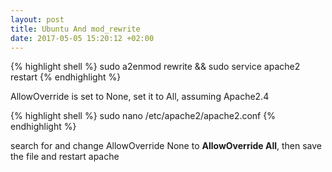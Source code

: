 ```yaml
---
layout: post
title: Ubuntu And mod_rewrite
date: 2017-05-05 15:20:12 +02:00
---
```


{% highlight shell %}
  sudo a2enmod rewrite && sudo service apache2 restart
{% endhighlight %}

<p>AllowOverride is set to None, set it to All, assuming Apache2.4</p>

{% highlight shell %}
  sudo nano /etc/apache2/apache2.conf
{% endhighlight %}

<p>search for <strong><Directory /var/www/></strong> and change AllowOverride None to <strong>AllowOverride All</strong>, then save the file and restart apache</p>
